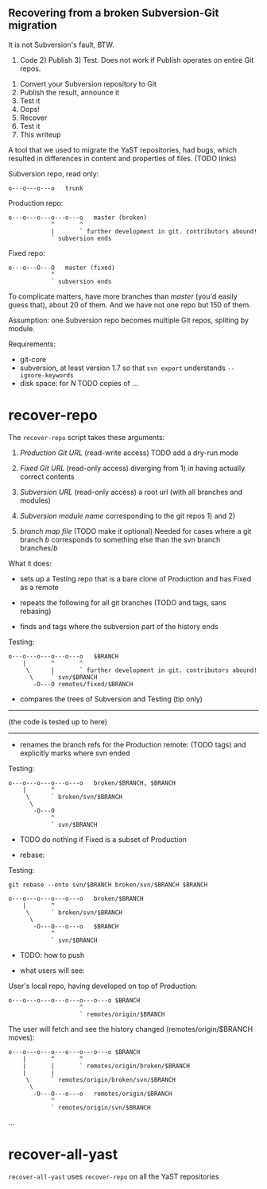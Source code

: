 Recovering from a broken Subversion-Git migration
-------------------------------------------------

It is not Subversion's fault, BTW.

1) Code 2) Publish 3) Test.
Does not work if Publish operates on entire Git repos.

1. Convert your Subversion repository to Git
2. Publish the result, announce it
3. Test it
4. Oops!
5. Recover
6. Test it
7. This writeup

A tool that we used to migrate the YaST repositories, had bugs, which resulted
in differences in content and properties of files. (TODO links)

Subversion repo, read only:

    o---o---o---o   trunk

Production repo:

    o---o---o---o---o---o   master (broken)
                ^       ^
                |       ` further development in git. contributors abound!
                ` subversion ends

Fixed repo:

    o---o---O---O   master (fixed)
                ^
                ` subversion ends

To complicate matters, have more branches than _master_ (you'd easily
guess that), about 20 of them. And we have not one repo but 150 of them. 

Assumption: one Subversion repo becomes multiple Git repos, spliting by module.

Requirements:

- git-core
- subversion, at least version 1.7
  so that `svn export` understands `--ignore-keywords`
- disk space: for *N* TODO copies of ...

recover-repo
============

The `recover-repo` script takes these arguments:

1. *Production Git URL*
   (read-write access)
   TODO add a dry-run mode 

2. *Fixed Git URL*
   (read-only access)
   diverging from 1) in having actually correct contents

3. *Subversion URL*
   (read-only access)
   a root url (with all branches and modules)

4. *Subversion module name*
   corresponding to the git repos 1) and 2)

5. *branch map file*
   (TODO make it optional)
   Needed for cases where a git branch *b* corresponds to something else than
   the svn branch branches/*b*

What it does:

- sets up a Testing repo that
  is a bare clone of Production and
  has Fixed as a remote

- repeats the following for all git branches (TODO and tags, sans rebasing)

- finds and tags where the subversion part of the history ends

Testing:

    o---o---o---o---o---o   $BRANCH
        |       ^       ^
         \      |       ` further development in git. contributors abound!
          \     ` svn/$BRANCH
           -O---O remotes/fixed/$BRANCH

- compares the trees of Subversion and Testing (tip only)

* * *
(the code is tested up to here)
* * *

- renames the branch refs for the Production remote:  (TODO tags)
  and explicitly marks where svn ended

Testing:

    o---o---o---o---o---o   broken/$BRANCH, $BRANCH
        |       ^         
         \      ` broken/svn/$BRANCH
          \     
           -O---O
                ^         
                ` svn/$BRANCH

- TODO do nothing if Fixed is a subset of Production

- rebase:

Testing:

    git rebase --onto svn/$BRANCH broken/svn/$BRANCH $BRANCH

    o---o---o---o---o---o   broken/$BRANCH
        |       ^         
         \      ` broken/svn/$BRANCH
          \     
           -O---O---o---o   $BRANCH
                ^         
                ` svn/$BRANCH

- TODO: how to push


- what users will see:

User's local repo, having developed on top of Production:

    o---o---o---o---o---o---o---o $BRANCH
                        ^         
                        ` remotes/origin/$BRANCH

The user will fetch and see the history changed (remotes/origin/$BRANCH moves):

    o---o---o---o---o---o---o---o $BRANCH
        |       ^       ^         
        |       |       ` remotes/origin/broken/$BRANCH
        |       |
         \      ` remotes/origin/broken/svn/$BRANCH
          \     
           -O---O---o---o   remotes/origin/$BRANCH
                ^         
                ` remotes/origin/svn/$BRANCH

...


recover-all-yast
================

`recover-all-yast` uses `recover-repo` on all the YaST repositories


